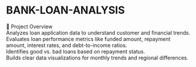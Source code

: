 # BANK-LOAN-ANALYSIS
🚀 Project Overview  
Analyzes loan application data to understand customer and financial trends.  
Evaluates loan performance metrics like funded amount, repayment amount, interest rates, and debt-to-income ratios.  
Identifies good vs. bad loans based on repayment status.  
Builds clear data visualizations for monthly trends and regional differences.
